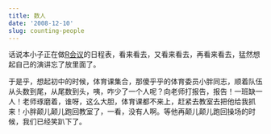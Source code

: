 ```yaml
---
title: 数人
date: '2008-12-10'
slug: counting-people
---
```


话说本小子正在做[R会议](http://cos.name/bbs/read.php?tid=12064)的日程表，看来看去，又看来看去，再看来看去，猛然想起自己的演讲忘了放里面了。

于是乎，想起初中的时候，体育课集合，那傻乎乎的体育委员小胖同志，顺着队伍从头数到尾，从尾数到头，咦，咋少了一个人呢？向老师打报告，报告！一班缺一人！老师琢磨着，谁呀，这么大胆，体育课都不来上，赶紧去教室去把他给我抓来！小胖颠儿颠儿跑回教室了，一看，没有人啊。等他再颠儿颠儿跑回操场的时候，我们已经笑趴下了。
